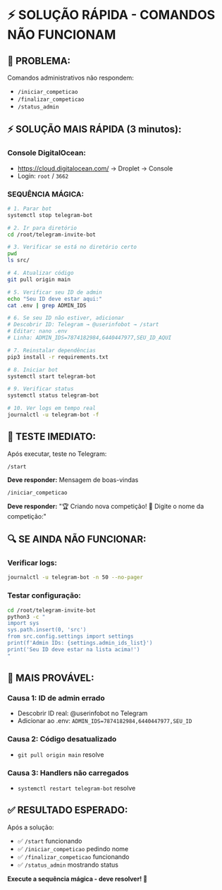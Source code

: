 # ⚡ SOLUÇÃO RÁPIDA - COMANDOS NÃO FUNCIONAM

## 🎯 **PROBLEMA:**
Comandos administrativos não respondem:
- `/iniciar_competicao`
- `/finalizar_competicao` 
- `/status_admin`

## ⚡ **SOLUÇÃO MAIS RÁPIDA (3 minutos):**

### **Console DigitalOcean:**
- https://cloud.digitalocean.com/ → Droplet → Console
- Login: `root` / `3662`

### **SEQUÊNCIA MÁGICA:**

```bash
# 1. Parar bot
systemctl stop telegram-bot

# 2. Ir para diretório
cd /root/telegram-invite-bot

# 3. Verificar se está no diretório certo
pwd
ls src/

# 4. Atualizar código
git pull origin main

# 5. Verificar seu ID de admin
echo "Seu ID deve estar aqui:"
cat .env | grep ADMIN_IDS

# 6. Se seu ID não estiver, adicionar
# Descobrir ID: Telegram → @userinfobot → /start
# Editar: nano .env
# Linha: ADMIN_IDS=7874182984,6440447977,SEU_ID_AQUI

# 7. Reinstalar dependências
pip3 install -r requirements.txt

# 8. Iniciar bot
systemctl start telegram-bot

# 9. Verificar status
systemctl status telegram-bot

# 10. Ver logs em tempo real
journalctl -u telegram-bot -f
```

## 🧪 **TESTE IMEDIATO:**

Após executar, teste no Telegram:
```
/start
```
**Deve responder:** Mensagem de boas-vindas

```
/iniciar_competicao
```
**Deve responder:** "🏆 Criando nova competição! 📝 Digite o nome da competição:"

## 🔍 **SE AINDA NÃO FUNCIONAR:**

### **Verificar logs:**
```bash
journalctl -u telegram-bot -n 50 --no-pager
```

### **Testar configuração:**
```bash
cd /root/telegram-invite-bot
python3 -c "
import sys
sys.path.insert(0, 'src')
from src.config.settings import settings
print(f'Admin IDs: {settings.admin_ids_list}')
print('Seu ID deve estar na lista acima!')
"
```

## 🎯 **MAIS PROVÁVEL:**

### **Causa 1: ID de admin errado**
- Descobrir ID real: @userinfobot no Telegram
- Adicionar ao .env: `ADMIN_IDS=7874182984,6440447977,SEU_ID`

### **Causa 2: Código desatualizado**
- `git pull origin main` resolve

### **Causa 3: Handlers não carregados**
- `systemctl restart telegram-bot` resolve

## ✅ **RESULTADO ESPERADO:**

Após a solução:
- ✅ `/start` funcionando
- ✅ `/iniciar_competicao` pedindo nome
- ✅ `/finalizar_competicao` funcionando
- ✅ `/status_admin` mostrando status

**Execute a sequência mágica - deve resolver! 🚀**

